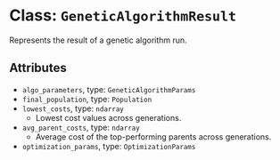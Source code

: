 # Class: `GeneticAlgorithmResult`

Represents the result of a genetic algorithm run.

## Attributes

* `algo_parameters`, type: `GeneticAlgorithmParams` <br>
* `final_population`, type: `Population` <br>
* `lowest_costs`, type: `ndarray` <br>
    - Lowest cost values across generations.
* `avg_parent_costs`, type: `ndarray` <br>
    - Average cost of the top-performing parents across generations.
* `optimization_params`, type: `OptimizationParams`